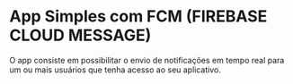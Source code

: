 # App Simples com FCM (FIREBASE CLOUD MESSAGE)

  O app consiste em possibilitar o envio de notificações em tempo real para um ou mais usuários que tenha acesso ao seu aplicativo.
